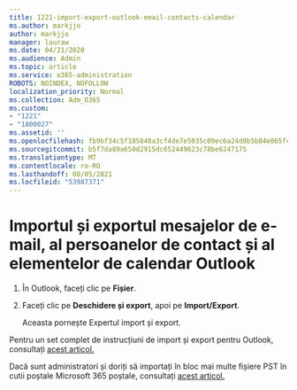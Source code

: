 ```yaml
---
title: 1221-import-export-outlook-email-contacts-calendar
ms.author: markjjo
author: markjjo
manager: lauraw
ms.date: 04/21/2020
ms.audience: Admin
ms.topic: article
ms.service: o365-administration
ROBOTS: NOINDEX, NOFOLLOW
localization_priority: Normal
ms.collection: Adm_O365
ms.custom:
- "1221"
- "1800027"
ms.assetid: ''
ms.openlocfilehash: fb9bf34c5f185848a3cf4de7e5035c09ec6a24d0b5b84e065fcc9cd16e7e276d
ms.sourcegitcommit: b5f7da89a650d2915dc652449623c78be6247175
ms.translationtype: MT
ms.contentlocale: ro-RO
ms.lasthandoff: 08/05/2021
ms.locfileid: "53987371"
---
```

# <a name="import-and-export-outlook-email-contacts-and-calendar-items"></a>Importul și exportul mesajelor de e-mail, al persoanelor de contact și al elementelor de calendar Outlook

1. În Outlook, faceți clic pe **Fișier**.

2. Faceți clic pe **Deschidere și export**, apoi pe **Import/Export**.

    Aceasta pornește Expertul import și export.

Pentru un set complet de instrucțiuni de import și export pentru Outlook, consultați [acest articol.](https://support.office.com/article/import-and-export-outlook-email-contacts-and-calendar-92577192-3881-4502-b79d-c3bbada6c8ef)

Dacă sunt administratori și doriți să importați în bloc mai multe fișiere PST în cutii poștale Microsoft 365 poștale, consultați [acest articol.](https://docs.microsoft.com/microsoft-365/security/office-365-security/use-dkim-to-validate-outbound-email)